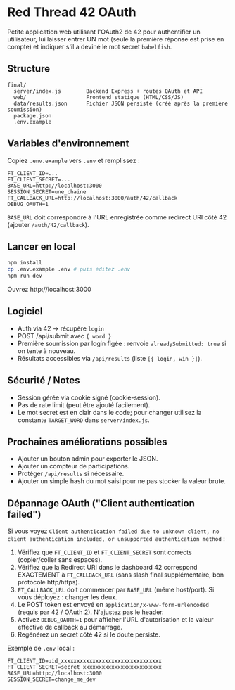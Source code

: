 # Red Thread 42 OAuth

Petite application web utilisant l'OAuth2 de 42 pour authentifier un utilisateur, lui laisser entrer UN mot (seule la première réponse est prise en compte) et indiquer s'il a deviné le mot secret `babelfish`.

## Structure
```
final/
  server/index.js        Backend Express + routes OAuth et API
  web/                   Frontend statique (HTML/CSS/JS)
  data/results.json      Fichier JSON persisté (créé après la première soumission)
  package.json
  .env.example
```

## Variables d'environnement
Copiez `.env.example` vers `.env` et remplissez :
```
FT_CLIENT_ID=...
FT_CLIENT_SECRET=...
BASE_URL=http://localhost:3000
SESSION_SECRET=une_chaine
FT_CALLBACK_URL=http://localhost:3000/auth/42/callback
DEBUG_OAUTH=1
```
`BASE_URL` doit correspondre à l'URL enregistrée comme redirect URI côté 42 (ajouter `/auth/42/callback`).

## Lancer en local
```bash
npm install
cp .env.example .env # puis éditez .env
npm run dev
```
Ouvrez http://localhost:3000

## Logiciel
- Auth via 42 -> récupère `login`
- POST /api/submit avec `{ word }`
- Première soumission par login figée : renvoie `alreadySubmitted: true` si on tente à nouveau.
- Résultats accessibles via `/api/results` (liste `[{ login, win }]`).

## Sécurité / Notes
- Session gérée via cookie signé (cookie-session).
- Pas de rate limit (peut être ajouté facilement).
- Le mot secret est en clair dans le code; pour changer utilisez la constante `TARGET_WORD` dans `server/index.js`.

## Prochaines améliorations possibles
- Ajouter un bouton admin pour exporter le JSON.
- Ajouter un compteur de participations.
- Protéger `/api/results` si nécessaire.
- Ajouter un simple hash du mot saisi pour ne pas stocker la valeur brute.

## Dépannage OAuth ("Client authentication failed")
Si vous voyez `Client authentication failed due to unknown client, no client authentication included, or unsupported authentication method` :

1. Vérifiez que `FT_CLIENT_ID` et `FT_CLIENT_SECRET` sont corrects (copier/coller sans espaces).
2. Vérifiez que la Redirect URI dans le dashboard 42 correspond EXACTEMENT à `FT_CALLBACK_URL` (sans slash final supplémentaire, bon protocole http/https).
3. `FT_CALLBACK_URL` doit commencer par `BASE_URL` (même host/port). Si vous déployez : changer les deux.
4. Le POST token est envoyé en `application/x-www-form-urlencoded` (requis par 42 / OAuth 2). N'ajustez pas le header.
5. Activez `DEBUG_OAUTH=1` pour afficher l'URL d'autorisation et la valeur effective de callback au démarrage.
6. Regénérez un secret côté 42 si le doute persiste.

Exemple de `.env` local :
```
FT_CLIENT_ID=uid_xxxxxxxxxxxxxxxxxxxxxxxxxxxxxxxx
FT_CLIENT_SECRET=secret_xxxxxxxxxxxxxxxxxxxxxxxxx
BASE_URL=http://localhost:3000
SESSION_SECRET=change_me_dev
```
